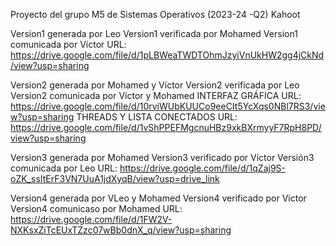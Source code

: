 Proyecto del grupo M5 de Sistemas Operativos (2023-24 -Q2)
Kahoot

Version1 generada por Leo
Version1 verificada por Mohamed
Version1 comunicada por Víctor URL: https://drive.google.com/file/d/1pLBWeaTWDTOhmJzyiVnUkHW2gg4jCkNd/view?usp=sharing

Version2 generada por Mohamed y Víctor
Version2 verificada por Leo
Version2 comunicada por Víctor y Mohamed
INTERFAZ GRÁFICA URL: https://drive.google.com/file/d/10rviWUbKUUCo9eeCIt5YcXqs0NBl7RS3/view?usp=sharing
THREADS Y LISTA CONECTADOS URL: https://drive.google.com/file/d/1vShPPEFMgcnuHBz9xkBXrmyyF7RpH8PD/view?usp=sharing

Version3 generada por Mohamed
Version3 verificado por Víctor
Versión3 comunicada por Leo URL: https://drive.google.com/file/d/1qZaj9S-oZK_ssItErF3VN7UuA1jdXyqB/view?usp=drive_link


Version4 generada por VLeo y Mohamed
Version4 verificado por Victor
Version4 comunicaso por Mohamed URL: https://drive.google.com/file/d/1FW2V-NXKsxZiTcEUxTZzc07wBb0dnX_q/view?usp=sharing
